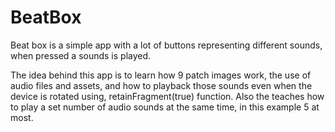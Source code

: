 # BeatBox
Beat box is a simple app with a lot of buttons representing different sounds, when pressed a sounds is played.

The idea behind this app is to learn how 9 patch images work, the use of audio files and assets, and how to playback those sounds
even when the device is rotated using, retainFragment(true) function. Also the teaches how to play a set number of audio sounds 
at the same time, in this example 5 at most.
